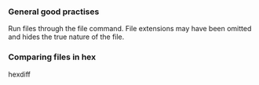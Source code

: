 ### General good practises

Run files through the file command. File extensions may have been omitted and hides the true nature of the file. 


### Comparing files in hex

 hexdiff 


